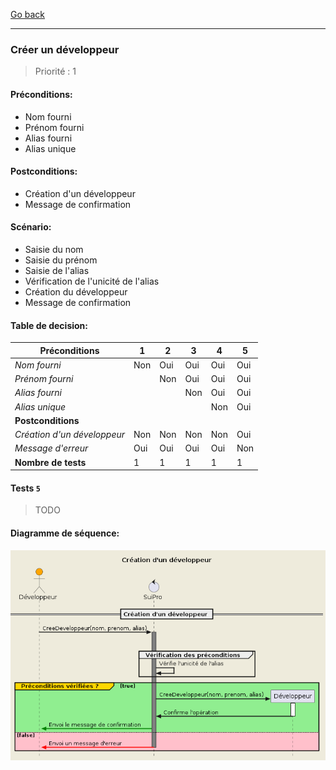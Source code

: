 [Go back](../UseCase.md)

---

### **Créer un développeur**

> Priorité : 1

#### Préconditions:

- Nom fourni
- Prénom fourni
- Alias fourni
- Alias unique

#### Postconditions:

- Création d'un développeur
- Message de confirmation

#### Scénario:

- Saisie du nom
- Saisie du prénom
- Saisie de l'alias
- Vérification de l'unicité de l'alias
- Création du développeur
- Message de confirmation

#### Table de decision:

| Préconditions               | 1   | 2   | 3   | 4   | 5   |
| --------------------------- | --- | --- | --- | --- | --- |
| _Nom fourni_                | Non | Oui | Oui | Oui | Oui |
| _Prénom fourni_             |     | Non | Oui | Oui | Oui |
| _Alias fourni_              |     |     | Non | Oui | Oui |
| _Alias unique_              |     |     |     | Non | Oui |
| **Postconditions**          |     |     |     |     |     |
| _Création d'un développeur_ | Non | Non | Non | Non | Oui |
| _Message d'erreur_          | Oui | Oui | Oui | Oui | Non |
| **Nombre de tests**         | 1   | 1   | 1   | 1   | 1   |

#### Tests `5`

> TODO

#### Diagramme de séquence:

<div hidden>

```plantuml
@startuml UC1

!include diag_seq_template.iuml

!$schema = {
    "entity": "Développeur",
    "name": "Création d'un développeur",
    "create": "CreeDeveloppeur(nom, prenom, alias)",
    "requirements": [
        "nom",
        "prénom",
        "alias"
    ],
    "preconditions": [
        {
            "bool": "unique",
            "condition": "ChercherDeveloppeur(alias)",
            "entity": "Développeur"
        }
    ]
}

Draw($schema)

@enduml

```

</div>

![Créer un développeur](/Modelisation/UC/Diagrammes/Seq/UC1.png)
